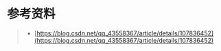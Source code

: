 # 参考资料
> * [https://blog.csdn.net/qq_43558367/article/details/107836452](https://blog.csdn.net/qq_43558367/article/details/107836452)
